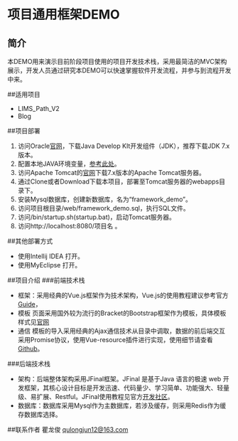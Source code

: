 # 项目通用框架DEMO

## 简介
本DEMO用来演示目前阶段项目使用的项目开发技术栈，采用最简洁的MVC架构展示，开发人员通过研究本DEMO可以快速掌握软件开发流程，并参与到流程开发中来。

##适用项目
- LIMS_Path_V2
- Blog

##项目部署
1. 访问Oracle[官网](http://www.oracle.com/technetwork/cn/java/javase/downloads/jdk8-downloads-2133151-zhs.html "官网")，下载Java Develop KIt开发组件（JDK），推荐下载JDK 7.x版本。
1. 配置本地JAVA环境变量，[参考此处](http://jingyan.baidu.com/article/a24b33cd59b58e19fe002bb9.html "参考此处")。
1. 访问Apache Tomcat的[官网](http://tomcat.apache.org/ "官网")下载7.x版本的Apache Tomcat服务器。
1. 通过Clone或者Download下载本项目，部署至Tomcat服务器的webapps目录下。
1. 安装Mysql数据库，创建新数据库，名为“framework_demo”。
1. 访问项目根目录/web/framework_demo.sql，执行SQL文件。
1. 访问/bin/startup.sh(startup.bat)，启动Tomcat服务器。
1. 访问http://localhost:8080/项目名 。

##其他部署方式
- 使用Intellij IDEA 打开。
- 使用MyEclipse 打开。

##项目介绍
###前端技术栈
- 框架：采用经典的Vue.js框架作为技术架构，Vue.js的使用教程建议参考官方[Guide](http://cn.vuejs.org/v2/guide/ "Guide")，
- 模板 页面采用国外较为流行的Bracket的Bootstrap框架作为模板，具体模板样式见[官网](https://themeforest.net/item/bracket-responsive-bootstrap-3-admin-template/6894362 "官网")
- 通信 模板的导入采用经典的Ajax通信技术从目录中调取，数据的前后端交互采用Promise协议，使用Vue-resource插件进行实现，使用细节请查看[Github](https://github.com/pagekit/vue-resource "Github")。

###后端技术栈
- 架构：后端整体架构采用JFinal框架。JFinal 是基于Java 语言的极速 web 开发框架，其核心设计目标是开发迅速、代码量少、学习简单、功能强大、轻量级、易扩展、Restful。JFinal使用教程见官方[开发社区](http://www.jfinal.com/ "开发社区")。
- 数据库：数据库采用Mysql作为主数据库，若涉及缓存，则采用Redis作为缓存数据库选择。

##联系作者
瞿龙俊
qulongjun12@163.com